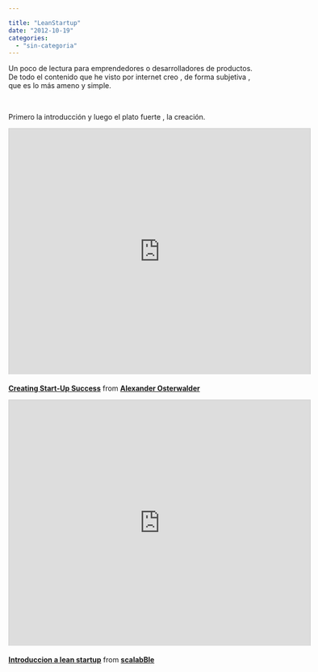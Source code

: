 ```yaml
---

title: "LeanStartup"
date: "2012-10-19"
categories: 
  - "sin-categoria"
---
```


Un poco de lectura para emprendedores o desarrolladores de productos. De todo el contenido que he visto por internet creo , de forma subjetiva , que es lo más ameno y simple.

 

Primero la introducción y luego el plato fuerte , la creación.

<iframe style="border: 1px solid #CCC; border-width: 1px 1px 0; margin-bottom: 5px;" src="https://www.slideshare.net/slideshow/embed_code/5747012?rel=0" frameborder="0" marginwidth="0" marginheight="0" scrolling="no" width="597" height="486"></iframe>

**[Creating Start-Up Success](https://www.slideshare.net/Alex.Osterwalder/successful-entrepreneurship-5747012 "Creating Start-Up Success")** from **[Alexander Osterwalder](https://www.slideshare.net/Alex.Osterwalder)**

<iframe style="border: 1px solid #CCC; border-width: 1px 1px 0; margin-bottom: 5px;" src="https://www.slideshare.net/slideshow/embed_code/8335564" frameborder="0" marginwidth="0" marginheight="0" scrolling="no" width="597" height="486"></iframe>

**[Introduccion a lean startup](https://www.slideshare.net/scalabBle/introduccion-a-lean-startup "Introduccion a lean startup")** from **[scalabBle](https://www.slideshare.net/scalabBle)**
